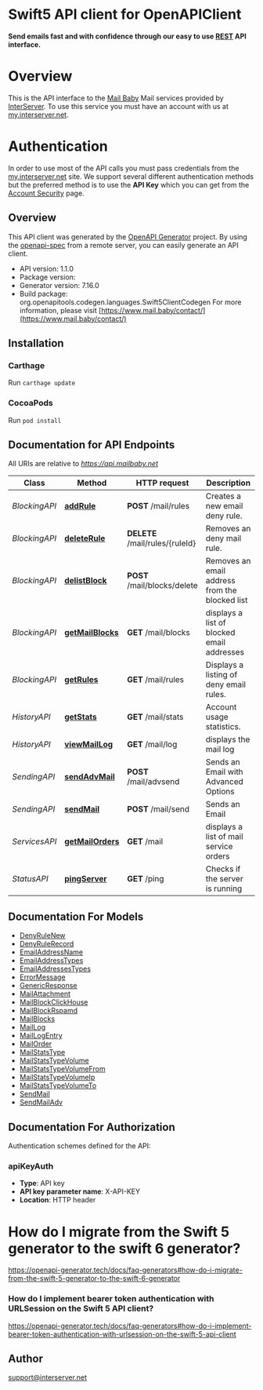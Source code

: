 # Swift5 API client for OpenAPIClient

**Send emails fast and with confidence through our easy to use [REST](https://en.wikipedia.org/wiki/Representational_state_transfer) API interface.**
# Overview
This is the API interface to the [Mail Baby](https//mail.baby/) Mail services provided by [InterServer](https://www.interserver.net). To use this service you must have an account with us at [my.interserver.net](https://my.interserver.net).
# Authentication
In order to use most of the API calls you must pass credentials from the [my.interserver.net](https://my.interserver.net/) site.
We support several different authentication methods but the preferred method is to use the **API Key** which you can get from the [Account Security](https://my.interserver.net/account_security) page.


## Overview
This API client was generated by the [OpenAPI Generator](https://openapi-generator.tech) project.  By using the [openapi-spec](https://github.com/OAI/OpenAPI-Specification) from a remote server, you can easily generate an API client.

- API version: 1.1.0
- Package version: 
- Generator version: 7.16.0
- Build package: org.openapitools.codegen.languages.Swift5ClientCodegen
For more information, please visit [https://www.mail.baby/contact/](https://www.mail.baby/contact/)

## Installation

### Carthage

Run `carthage update`

### CocoaPods

Run `pod install`

## Documentation for API Endpoints

All URIs are relative to *https://api.mailbaby.net*

Class | Method | HTTP request | Description
------------ | ------------- | ------------- | -------------
*BlockingAPI* | [**addRule**](docs/BlockingAPI.md#addrule) | **POST** /mail/rules | Creates a new email deny rule.
*BlockingAPI* | [**deleteRule**](docs/BlockingAPI.md#deleterule) | **DELETE** /mail/rules/{ruleId} | Removes an deny mail rule.
*BlockingAPI* | [**delistBlock**](docs/BlockingAPI.md#delistblock) | **POST** /mail/blocks/delete | Removes an email address from the blocked list
*BlockingAPI* | [**getMailBlocks**](docs/BlockingAPI.md#getmailblocks) | **GET** /mail/blocks | displays a list of blocked email addresses
*BlockingAPI* | [**getRules**](docs/BlockingAPI.md#getrules) | **GET** /mail/rules | Displays a listing of deny email rules.
*HistoryAPI* | [**getStats**](docs/HistoryAPI.md#getstats) | **GET** /mail/stats | Account usage statistics.
*HistoryAPI* | [**viewMailLog**](docs/HistoryAPI.md#viewmaillog) | **GET** /mail/log | displays the mail log
*SendingAPI* | [**sendAdvMail**](docs/SendingAPI.md#sendadvmail) | **POST** /mail/advsend | Sends an Email with Advanced Options
*SendingAPI* | [**sendMail**](docs/SendingAPI.md#sendmail) | **POST** /mail/send | Sends an Email
*ServicesAPI* | [**getMailOrders**](docs/ServicesAPI.md#getmailorders) | **GET** /mail | displays a list of mail service orders
*StatusAPI* | [**pingServer**](docs/StatusAPI.md#pingserver) | **GET** /ping | Checks if the server is running


## Documentation For Models

 - [DenyRuleNew](docs/DenyRuleNew.md)
 - [DenyRuleRecord](docs/DenyRuleRecord.md)
 - [EmailAddressName](docs/EmailAddressName.md)
 - [EmailAddressTypes](docs/EmailAddressTypes.md)
 - [EmailAddressesTypes](docs/EmailAddressesTypes.md)
 - [ErrorMessage](docs/ErrorMessage.md)
 - [GenericResponse](docs/GenericResponse.md)
 - [MailAttachment](docs/MailAttachment.md)
 - [MailBlockClickHouse](docs/MailBlockClickHouse.md)
 - [MailBlockRspamd](docs/MailBlockRspamd.md)
 - [MailBlocks](docs/MailBlocks.md)
 - [MailLog](docs/MailLog.md)
 - [MailLogEntry](docs/MailLogEntry.md)
 - [MailOrder](docs/MailOrder.md)
 - [MailStatsType](docs/MailStatsType.md)
 - [MailStatsTypeVolume](docs/MailStatsTypeVolume.md)
 - [MailStatsTypeVolumeFrom](docs/MailStatsTypeVolumeFrom.md)
 - [MailStatsTypeVolumeIp](docs/MailStatsTypeVolumeIp.md)
 - [MailStatsTypeVolumeTo](docs/MailStatsTypeVolumeTo.md)
 - [SendMail](docs/SendMail.md)
 - [SendMailAdv](docs/SendMailAdv.md)


<a id="documentation-for-authorization"></a>
## Documentation For Authorization


Authentication schemes defined for the API:
<a id="apiKeyAuth"></a>
### apiKeyAuth

- **Type**: API key
- **API key parameter name**: X-API-KEY
- **Location**: HTTP header


# How do I migrate from the Swift 5 generator to the swift 6 generator?

https://openapi-generator.tech/docs/faq-generators#how-do-i-migrate-from-the-swift-5-generator-to-the-swift-6-generator

### How do I implement bearer token authentication with URLSession on the Swift 5 API client?

https://openapi-generator.tech/docs/faq-generators#how-do-i-implement-bearer-token-authentication-with-urlsession-on-the-swift-5-api-client

## Author

support@interserver.net

